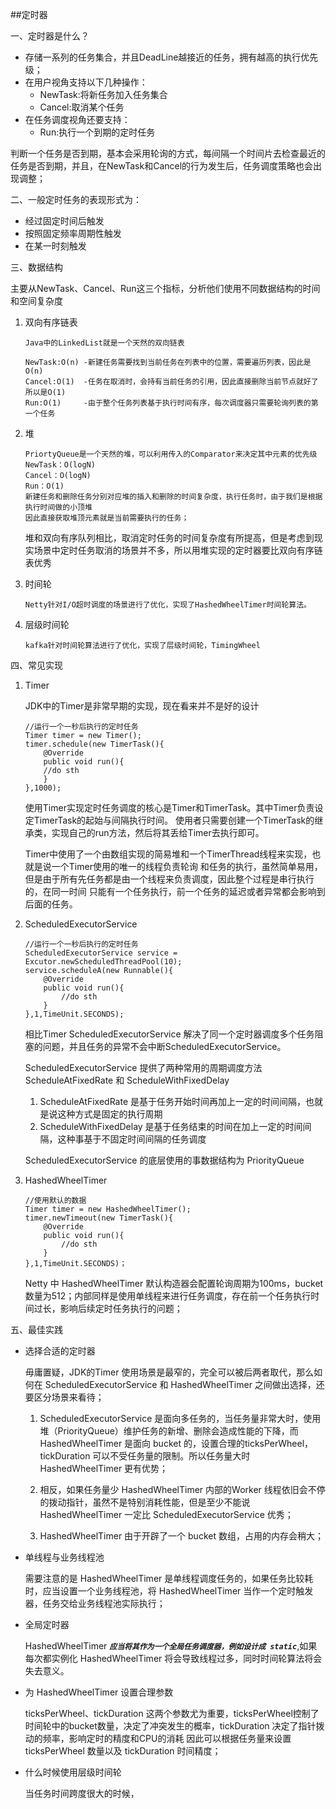 ##定时器

一、定时器是什么？
   - 存储一系列的任务集合，并且DeadLine越接近的任务，拥有越高的执行优先级；
   - 在用户视角支持以下几种操作：
      - NewTask:将新任务加入任务集合
      - Cancel:取消某个任务
   - 在任务调度视角还要支持：
      - Run:执行一个到期的定时任务
   
   判断一个任务是否到期，基本会采用轮询的方式，每间隔一个时间片去检查最近的任务是否到期，并且，在NewTask和Cancel的行为发生后，任务调度策略也会出现调整；
   
二、一般定时任务的表现形式为：
   - 经过固定时间后触发
   - 按照固定频率周期性触发
   - 在某一时刻触发
   
三、数据结构
   
   主要从NewTask、Cancel、Run这三个指标，分析他们使用不同数据结构的时间和空间复杂度
   
   1. 双向有序链表
   
          Java中的LinkedList就是一个天然的双向链表
       
          NewTask:O(n) -新建任务需要找到当前任务在列表中的位置，需要遍历列表，因此是O(n)
          Cancel:O(1)  -任务在取消时，会持有当前任务的引用，因此直接删除当前节点就好了所以是O(1)
          Run:O(1)     -由于整个任务列表基于执行时间有序，每次调度器只需要轮询列表的第一个任务
    
   2. 堆
   
          PriortyQueue是一个天然的堆，可以利用传入的Comparator来决定其中元素的优先级
          NewTask：O(logN) 
          Cancel：O(logN)
          Run：O(1)
          新建任务和删除任务分别对应堆的插入和删除的时间复杂度，执行任务时，由于我们是根据执行时间做的小顶堆
          因此直接获取堆顶元素就是当前需要执行的任务；
   
      堆和双向有序队列相比，取消定时任务的时间复杂度有所提高，但是考虑到现实场景中定时任务取消的场景并不多，所以用堆实现的定时器要比双向有序链表优秀
   
   3. 时间轮
   
          Netty针对I/O超时调度的场景进行了优化，实现了HashedWheelTimer时间轮算法。
    
   4. 层级时间轮
   
          kafka针对时间轮算法进行了优化，实现了层级时间轮，TimingWheel
    
四、常见实现

   1. Timer
   
      JDK中的Timer是非常早期的实现，现在看来并不是好的设计
          
          //运行一个一秒后执行的定时任务
          Timer timer = new Timer();
          timer.schedule(new TimerTask(){
              @Override
              public void run(){
              //do sth
              }
          },1000);
      使用Timer实现定时任务调度的核心是Timer和TimerTask。其中Timer负责设定TimerTask的起始与间隔执行时间。
      使用者只需要创建一个TimerTask的继承类，实现自己的run方法，然后将其丢给Timer去执行即可。
      
      Timer中使用了一个由数组实现的简易堆和一个TimerThread线程来实现，也就是说一个Timer使用的唯一的线程负责轮询
      和任务的执行，虽然简单易用，但是由于所有先任务都是由一个线程来负责调度，因此整个过程是串行执行的，在同一时间
      只能有一个任务执行，前一个任务的延迟或者异常都会影响到后面的任务。
   
   2. ScheduledExecutorService
   
          //运行一个一秒后执行的定时任务
          ScheduledExecutorService service = Excutor.newScheduledThreadPool(10);
          service.scheduleA(new Runnable(){
              @Override
              public void run(){
                  //do sth
              }
          },1,TimeUnit.SECONDS);
          
      相比Timer ScheduledExecutorService 解决了同一个定时器调度多个任务阻塞的问题，并且任务的异常不会中断ScheduledExecutorService。
      
      ScheduledExecutorService 提供了两种常用的周期调度方法 ScheduleAtFixedRate 和 ScheduleWithFixedDelay
      
      1. ScheduleAtFixedRate 是基于任务开始时间再加上一定的时间间隔，也就是说这种方式是固定的执行周期
      2. ScheduleWithFixedDelay 是基于任务结束的时间在加上一定的时间间隔，这种事基于不固定时间间隔的任务调度
      
      ScheduledExecutorService 的底层使用的事数据结构为 PriorityQueue 
      
   3. HashedWheelTimer
   
          //使用默认的数据
          Timer timer = new HashedWheelTimer();
          timer.newTimeout(new TimerTask(){
              @Override
              public void run(){
                  //do sth
              }
          },1,TimeUnit.SECONDS)；
          
      Netty 中 HashedWheelTimer 默认构造器会配置轮询周期为100ms，bucket 数量为512；内部同样是使用单线程来进行任务调度，存在前一个任务执行时间过长，影响后续定时任务执行的问题；
      
五、最佳实践

   - 选择合适的定时器
     
     毋庸置疑，JDK的Timer 使用场景是最窄的，完全可以被后两者取代，那么如何在 ScheduledExecutorService 和 HashedWheelTimer 之间做出选择，还要区分场景来看待；
     
     1. ScheduledExecutorService 是面向多任务的，当任务量非常大时，使用堆（PriorityQueue）维护任务的新增、删除会造成性能的下降，而 HashedWheelTimer 是面向
     bucket 的，设置合理的ticksPerWheel，tickDuration 可以不受任务量的限制。所以任务量大时 HashedWheelTimer 更有优势；
     
     2. 相反，如果任务量少 HashedWheelTimer 内部的Worker 线程依旧会不停的拨动指针，虽然不是特别消耗性能，但是至少不能说 HashedWheelTimer 一定比 ScheduledExecutorService 优秀；
     
     3. HashedWheelTimer 由于开辟了一个 bucket 数组，占用的内存会稍大；
     
   - 单线程与业务线程池
   
     需要注意的是 HashedWheelTimer 是单线程调度任务的，如果任务比较耗时，应当设置一个业务线程池，将 HashedWheelTimer 当作一个定时触发器，任务交给业务线程池实际执行；
     
   - 全局定时器
   
     HashedWheelTimer _**`应当将其作为一个全局任务调度器，例如设计成 static`**_,如果每次都实例化 HashedWheelTimer 将会导致线程过多，同时时间轮算法将会失去意义。
     
   - 为 HashedWheelTimer 设置合理参数
   
     ticksPerWheel、tickDuration 这两个参数尤为重要，ticksPerWheel控制了时间轮中的bucket数量，决定了冲突发生的概率，tickDuration 决定了指针拨动的频率，影响定时的精度和CPU的消耗
     因此可以根据任务量来设置 ticksPerWheel 数量以及 tickDuration 时间精度；
     
   - 什么时候使用层级时间轮
   
     当任务时间跨度很大的时候，
      
   
   
   
   
   
   